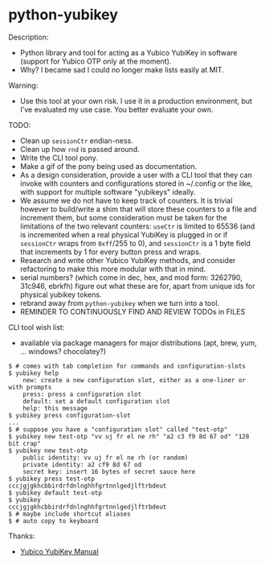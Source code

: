 # python-yubikey

Description:
* Python library and tool for acting as a Yubico YubiKey in software (support
  for Yubico OTP only at the moment).
* Why? I became sad I could no longer make lists easily at MIT.

Warning:
* Use this tool at your own risk. I use it in a production environment, but I've
  evaluated my use case. You better evaluate your own.

TODO:
* Clean up `sessionCtr` endian-ness.
* Clean up how `rnd` is passed around.
* Write the CLI tool pony.
* Make a gif of the pony being used as documentation.
* As a design consideration, provide a user with a CLI tool that they can invoke
  with counters and configurations stored in ~/.config or the like, with support
  for multiple software "yubikeys" ideally.
* We assume we do not have to keep track of counters. It is trivial however to
  build/write a shim that will store these counters to a file and increment
  them, but some consideration must be taken for the limitations of the two
  relevant counters: `useCtr` is limited to 65536 (and is incremented when a
  real physical YubiKey is plugged in or if `sessionCtr` wraps from `0xff`/255
  to 0), and `sessionCtr` is a 1 byte field that increments by 1 for every
  button press and wraps.
* Research and write other Yubico YubiKey methods, and consider refactoring
  to make this more modular with that in mind.
* serial numbers?
  (which come in dec, hex, and mod form: 3262790, 31c946, ebrkfh) figure out
  what these are for, apart from unique ids for physical yubikey tokens.
* rebrand away from `python-yubikey` when we turn into a tool.
* REMINDER TO CONTINUOUSLY FIND AND REVIEW TODOs in FILES

CLI tool wish list:
* available via package managers for major distributions (apt, brew, yum, ...
  windows? chocolatey?)

```
$ # comes with tab completion for commands and configuration-slots
$ yubikey help
    new: create a new configuration slot, either as a one-liner or with prompts
    press: press a configuration slot
    default: set a default configuration slot
    help: this message
$ yubikey press configuration-slot
...
$ # suppose you have a "configuration slot" called "test-otp"
$ yubikey new test-otp "vv uj fr el ne rh" "a2 c3 f9 8d 67 od" "128 bit crap"
$ yubikey new test-otp
    public identity: vv uj fr el ne rh (or random)
    private identity: a2 cf9 8d 67 od
    secret key: insert 16 bytes of secret sauce here
$ yubikey press test-otp
cccjgjgkhcbbirdrfdnlnghhfgrtnnlgedjlftrbdeut
$ yubikey default test-otp
$ yubikey
cccjgjgkhcbbirdrfdnlnghhfgrtnnlgedjlftrbdeut
$ # maybe include shortcut aliases
$ # auto copy to keyboard
```

Thanks:
* [Yubico YubiKey Manual
  ](https://www.yubico.com/wp-content/uploads/2015/03/YubiKeyManual_v3.4.pdf)
